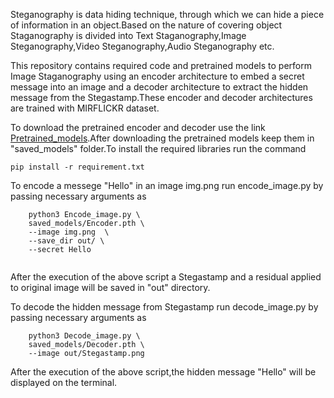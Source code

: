 Steganography is data hiding technique, through which we can hide a piece of information in an object.Based on the nature of covering object Staganography is divided into Text Staganography,Image Steganography,Video Steganography,Audio Steganography etc.


This repository contains required code and pretrained models to perform Image Staganography using an encoder architecture to embed a secret message into an image and a decoder architecture to extract the hidden message from the Stegastamp.These encoder and decoder architectures are trained with MIRFLICKR dataset.

To download the pretrained encoder and decoder use the link [Pretrained_models](https://drive.google.com/drive/folders/102Gws6tW6zlAMpr7cYTG_0JE1mDaJWF9?usp=sharing).After downloading the pretrained models keep them in "saved_models" folder.To install the required libraries run the command
```
pip install -r requirement.txt
```


To encode a messege "Hello" in an image img.png run encode_image.py by passing necessary arguments as

```
    python3 Encode_image.py \
    saved_models/Encoder.pth \
    --image img.png  \
    --save_dir out/ \
    --secret Hello
  
```
  
  After the execution of the above script a Stegastamp and a residual applied to original image will be saved in "out" directory.
  
  
  
  
To decode the hidden message from Stegastamp run decode_image.py by passing necessary arguments as 
```
    python3 Decode_image.py \
    saved_models/Decoder.pth \
    --image out/Stegastamp.png

```   
 After the execution of the above script,the hidden message "Hello" will be displayed on the terminal.
    
    
